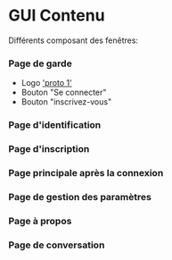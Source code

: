 # GUI Contenu

Différents composant des fenêtres:

### Page de garde
 * Logo ['proto 1'](https://github.com/chjj)
 * Bouton "Se connecter"
 * Bouton "inscrivez-vous"

### Page d'identification

### Page d'inscription

### Page principale après la connexion

### Page de gestion des paramètres

### Page à propos

### Page de conversation
